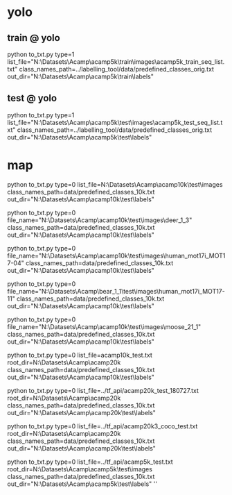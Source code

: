 
<a id="yolo"></a>
# yolo

<a id="train__yolo"></a>
## train       @ yolo

python to_txt.py type=1 list_file="N:\Datasets\Acamp\acamp5k\train\images\acamp5k_train_seq_list.txt" class_names_path=../labelling_tool/data/predefined_classes_orig.txt out_dir="N:\Datasets\Acamp\acamp5k\train\labels"

<a id="test__yolo"></a>
## test       @ yolo

python to_txt.py type=1 list_file="N:\Datasets\Acamp\acamp5k\test\images\acamp5k_test_seq_list.txt" class_names_path=../labelling_tool/data/predefined_classes_orig.txt out_dir="N:\Datasets\Acamp\acamp5k\test\labels"


<a id="map"></a>
# map

python to_txt.py type=0 list_file=N:\Datasets\Acamp\acamp10k\test\images class_names_path=data/predefined_classes_10k.txt out_dir="N:\Datasets\Acamp\acamp10k\test\labels"

python to_txt.py type=0 file_name="N:\Datasets\Acamp\acamp10k\test\images\deer_1_3" class_names_path=data/predefined_classes_10k.txt out_dir="N:\Datasets\Acamp\acamp10k\test\labels"

python to_txt.py type=0 file_name="N:\Datasets\Acamp\acamp10k\test\images\human_mot17i_MOT17-04" class_names_path=data/predefined_classes_10k.txt out_dir="N:\Datasets\Acamp\acamp10k\test\labels"

python to_txt.py type=0 file_name="N:\Datasets\Acamp\bear_1_1\test\images\human_mot17i_MOT17-11" class_names_path=data/predefined_classes_10k.txt out_dir="N:\Datasets\Acamp\acamp10k\test\labels"

python to_txt.py type=0 file_name="N:\Datasets\Acamp\acamp10k\test\images\moose_21_1" class_names_path=data/predefined_classes_10k.txt out_dir="N:\Datasets\Acamp\acamp10k\test\labels"

python to_txt.py type=0 list_file=acamp10k_test.txt root_dir=N:\Datasets\Acamp\acamp20k class_names_path=data/predefined_classes_10k.txt out_dir="N:\Datasets\Acamp\acamp10k\test\labels"

python to_txt.py type=0 list_file=../tf_api/acamp20k_test_180727.txt root_dir=N:\Datasets\Acamp\acamp20k class_names_path=data/predefined_classes_10k.txt out_dir="N:\Datasets\Acamp\acamp20k\test\labels"

python to_txt.py type=0 list_file=../tf_api/acamp20k3_coco_test.txt root_dir=N:\Datasets\Acamp\acamp20k class_names_path=data/predefined_classes_10k.txt out_dir="N:\Datasets\Acamp\acamp20k\test\labels"

python to_txt.py type=0 list_file=../tf_api/acamp5k_test.txt root_dir=N:\Datasets\Acamp\acamp5k\test\images class_names_path=data/predefined_classes_10k.txt out_dir="N:\Datasets\Acamp\acamp5k\test\labels"
''